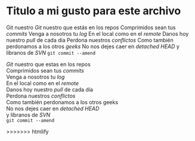 # Titulo a mi gusto para este archivo
Git nuestro
*Git* nuestro que estás en los repos
Comprimidos sean tus *commits*
Venga a nosotros tu *log*
En el local como en el *remote*
Danos hoy nuestro *pull* de cada día
Perdona nuestros *conflictos*
Como también perdonamos a los otros *geeks*
No nos dejes caer en *detached HEAD*
y libranos de *SVN*
`git commit --amend`
<p><em>Git</em> nuestro que estas en los repos<br/>
Comprimidos sean tus <em>commits</em><br/>
Venga a nosotros tu <em>log</em><br/>
En el local como en el <em>remote</em><br/>
Danos hoy nuestro <em>pull</em> de cada día<br/>
Perdona nuestros <em>conflictos</em><br/>
Como también perdonamos a los otros geeks<br/>
No nos dejes caer en <em>detached HEAD</em><br/>
y libranos de <em>SVN</em><br/>
<code>git commit --amend</code></p>
>>>>>>> htmlify

